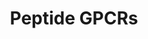 ---
annotations:
- type: Pathway Ontology
  value: G protein mediated signaling pathway
authors:
- MaintBot
- Fehrhart
description: ''
last-edited: 2016-08-01
organisms:
- Pan troglodytes
redirect_from:
- /index.php/Pathway:WP883
- /instance/WP883
schema-jsonld:
- '@context': https://schema.org/
  '@id': https://wikipathways.github.io/pathways/WP883.html
  '@type': Dataset
  creator:
    '@type': Organization
    name: WikiPathways
  description: ''
  keywords:
  - CX3CR1
  - EDNRA
  - MC5R
  - TACR1
  - BLR1
  - TAC4
  - NPY2R
  - AVPR2
  - ATP8A1
  - SSTR5
  - CCR7
  - FSHR
  - OXTR
  - NTSR1
  - Oxytocin
  - CCR6
  - SSTR4
  - SSTR3
  - BRS3
  - GALR2
  - IL8RA
  - TSHR
  - MC1R
  - OPRK1
  - OPRL1
  - TACR3
  - CCR3
  - CXCR3
  - PPYR1
  - EDNRB
  - FPRL1
  - NMBR
  - SSTR2
  - GALR1
  - LHCGR
  - CXCR6
  - MC4R
  - CCKAR
  - BDKRB1
  - MC3R
  - CCR1
  - IL8RB
  - FPR3
  - OPRD1
  - C3AR1
  - CCR4
  - AGTR1
  - NPY6R
  - OPRM1
  - TACR2
  - DARC
  - GHSR
  - CCR8
  - FPR1
  - TRHR
  - NPY1R
  - BDKRB2
  - AGTR2
  - CCR2
  - CCR10
  - MC2R
  - AVPR1B
  - CXCR4
  - NPY5R
  - AVPR1A
  - GNRHR
  - SSTR1
  - NTSR2
  - CCR5
  - CCR-9
  - C5AR1
  - CCKBR
  - GRPR
  - GALR3
  license: CC0
  name: Peptide GPCRs
seo: CreativeWork
title: Peptide GPCRs
wpid: WP883
---